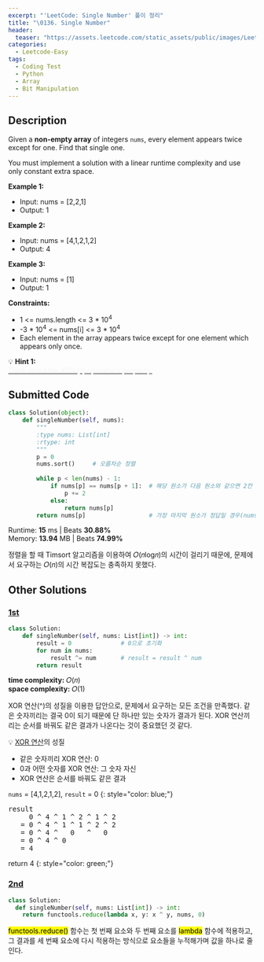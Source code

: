 ```yaml
---
excerpt: "'LeetCode: Single Number' 풀이 정리"
title: "\0136. Single Number"
header:
  teaser: "https://assets.leetcode.com/static_assets/public/images/LeetCode_Sharing.png"
categories:
  - Leetcode-Easy
tags:
  - Coding Test
  - Python
  - Array
  - Bit Manipulation
---
```


## <i class="fa-solid fa-file-lines"></i> Description

Given a **non-empty array** of integers `nums`, every element appears twice except for one. Find that single one.

You must implement a solution with a linear runtime complexity and use only constant extra space.

**Example 1:**

- Input: nums = [2,2,1]
- Output: 1

**Example 2:**

- Input: nums = [4,1,2,1,2]
- Output: 4

**Example 3:**

- Input: nums = [1]
- Output: 1

**Constraints:**

- 1 <= nums.length <= 3 * 10<sup>4</sup>
- -3 * 10<sup>4</sup> <= nums[i] <= 3 * 10<sup>4</sup>
- Each element in the array appears twice except for one element which appears only once.

💡 **Hint 1:**   
<u><span style="color:#F5F5F5">Think about the XOR (^) operator's property.</span></u>

## <i class="fa-solid fa-cloud-arrow-up"></i> Submitted Code

```python
class Solution(object):
    def singleNumber(self, nums):
        """
        :type nums: List[int]
        :rtype: int
        """
        p = 0
        nums.sort()     # 오름차순 정렬
        
        while p < len(nums) - 1:
            if nums[p] == nums[p + 1]:  # 해당 원소가 다음 원소와 같으면 2칸 넘어가기
                p += 2
            else:
                return nums[p]
        return nums[p]                  # 가장 마지막 원소가 정답일 경우(nums의 길이가 1인 경우 포함)
```
<i class="fa-solid fa-clock"></i> Runtime: **15** ms \| Beats **30.88%**    
<i class="fa-solid fa-memory"></i> Memory: **13.94** MB \| Beats **74.99%**

정렬을 할 때 Timsort 알고리즘을 이용하여 𝑂(𝑛log𝑛)의 시간이 걸리기 때문에, 문제에서 요구하는 𝑂(𝑛)의 시간 복잡도는 충족하지 못했다.

## <i class="fa-solid fa-flask"></i> Other Solutions

### <a href="https://leetcode.com/problems/single-number/solutions/6026000/0-ms-runtime-beats-100-user-step-by-step-nnmr/" target="_blank">1st</a>

```python
class Solution:
    def singleNumber(self, nums: List[int]) -> int:
        result = 0              # 0으로 초기화
        for num in nums:
            result ^= num       # result = result ^ num
        return result
```
<i class="fa-solid fa-clock"></i> **time complexity:** 𝑂(𝑛)    
<i class="fa-solid fa-memory"></i> **space complexity:** 𝑂(1)           

XOR 연산(^)의 성질을 이용한 답안으로, 문제에서 요구하는 모든 조건을 만족했다. 같은 숫자끼리는 결국 0이 되기 때문에 단 하나만 있는 숫자가 결과가 된다. XOR 연산끼리는 순서를 바꿔도 같은 결과가 나온다는 것이 중요했던 것 같다.

<div class="notice--info" markdown="1">
💡 <a href="https://jooyeunseo.github.io/cheatsheet/digital-logic-gate/" target="_blank">XOR 연산</a>의 성질

- 같은 숫자끼리 XOR 연산: 0
- 0과 어떤 숫자를 XOR 연산: 그 숫자 자신   
- XOR 연산은 순서를 바꿔도 같은 결과

`nums` = [4,1,2,1,2], `result` = 0
{: style="color: blue;"}

<pre>
result
     0 ^ 4 ^ 1 ^ 2 ^ 1 ^ 2
   = 0 ^ 4 ^ 1 ^ 1 ^ 2 ^ 2
   = 0 ^ 4 ^   0   ^   0  
   = 0 ^ 4 ^ 0
   = 4
</pre>

return 4
{: style="color: green;"}
</div>

### <a href="https://leetcode.com/problems/single-number/solutions/3171261/solution-by-deleted_user-um8h/" target="_blank">2nd</a>

```python
class Solution:
  def singleNumber(self, nums: List[int]) -> int:
    return functools.reduce(lambda x, y: x ^ y, nums, 0)
```
<mark>functools.reduce()</mark> 함수는 첫 번째 요소와 두 번째 요소를 <mark>lambda</mark> 함수에 적용하고, 그 결과를 세 번째 요소에 다시 적용하는 방식으로 요소들을 누적해가며 값을 하나로 줄인다.
